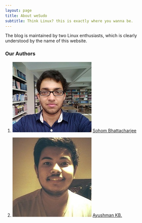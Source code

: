 ```yaml
---
layout: page
title: About weSudo
subtitle: Think Linux? this is exactly where you wanna be.
---
```


<div class="main-explain-area jumbotron">
  <p>The blog is maintained by two Linux enthusiasts, which is clearly <br> 
  	 understood by the name of this website.
  </p>
</div>

### Our Authors
1. ![sb-author](/img/sb-author.png)
[Sohom Bhattacharjee](https://plus.google.com/+SohomBhattacharjee)

2. ![kb-author](/img/kb-author.png)
[Ayushman KB.](https://plus.google.com/+AyushmanKumarBanerjee65kb)
	
